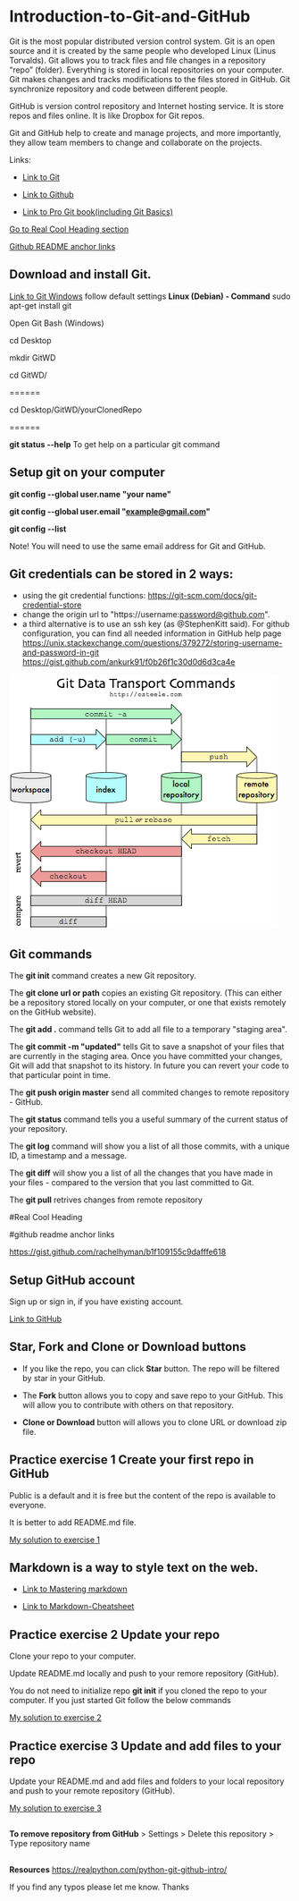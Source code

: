 ﻿# Introduction-to-Git-and-GitHub

Git is the most popular distributed version control system.
Git is an open source and it is created by the same people who developed Linux (Linus Torvalds).
Git allows you to track files and file changes in a repository “repo” (folder).
Everything is stored in local repositories on your computer.
Git makes changes and tracks modifications to the files stored in GitHub.
Git synchronize repository and code between different people.

GitHub is version control repository and Internet hosting service.
It is store repos and files online. It is like Dropbox for Git repos.

Git and GitHub help to create and manage projects, and more importantly, they allow team members to change and collaborate on the projects.

Links:

* [Link to Git](https://git-scm.com/)

* [Link to Github](https://github.com/)

* [Link to Pro Git book(including Git Basics)](https://git-scm.com/book/en/v2/)

[Go to Real Cool Heading section](#real-cool-heading)

[Github README anchor links](#github-readme-anchor-links)


## Download and install Git.

[Link to Git Windows](http://git-scm.com/download/win) follow default settings
  **Linux (Debian)  - Command**     sudo apt-get install git

Open Git Bash (Windows)

cd Desktop

mkdir GitWD

cd GitWD/

======

cd Desktop/GitWD/yourClonedRepo

======

**git status --help**  To get help on a particular git command    

## Setup git on your computer

**git config --global user.name "your name"**

**git config --global user.email "example@gmail.com"**

**git config --list**

Note! You will need to use the same email address for Git and GitHub.


##  Git credentials can be stored in 2 ways:

*  using the git credential functions: https://git-scm.com/docs/git-credential-store
*  change the origin url to "https://username:password@github.com".
*  a third alternative is to use an ssh key (as @StephenKitt said). For github configuration, you can find all needed information in GitHub help page
https://unix.stackexchange.com/questions/379272/storing-username-and-password-in-git
https://gist.github.com/ankurk91/f0b26f1c30d0d6d3ca4e


![Git Diagram](other/GitDiagram.png)


## Git commands

The **git init** command creates a new Git repository.

The **git clone  url or path** copies an existing Git repository. (This can either be a repository stored locally on your computer, or one that exists remotely on the GitHub website).

The **git add .** command tells Git to add all file to a temporary "staging area".

The **git commit -m "updated"** tells Git to save a snapshot of your files that are currently in the staging area.
 Once you have committed your changes, Git will add that snapshot to its history.
In future you can revert your code to that particular point in time.

The **git push origin master** send all commited changes to remote repository - GitHub.

The **git status** command tells you a useful summary of the current status of your repository.

The **git log** command will show you a list of all those commits, with a unique ID, a timestamp and a message.

The **git diff** will show you a list of all the changes that you have made in your files - compared to the version that you last committed to Git.

The **git pull** retrives changes from remote repository


#Real Cool Heading

#github readme anchor links

https://gist.github.com/rachelhyman/b1f109155c9dafffe618


## Setup GitHub account
Sign up or sign in, if you have existing account.

[Link to GitHub](https://github.com/)


## Star, Fork and Clone or Download buttons

* If you like the repo, you can click **Star** button. The repo will be filtered by star in your GitHub.

* The **Fork** button allows you to copy and save repo to your GitHub. This will allow you to contribute with others on that repository.

*   **Clone or Download** button will allows you to clone URL or download zip file.


## Practice exercise 1 Create your first repo in GitHub

  Public is a default and it is free but the content of the repo is available to everyone.

  It is better to add README.md file.

[My solution to exercise 1](exercises/SolutionToExercise1.txt)


## Markdown is a way to style text on the web.

* [Link to Mastering markdown](https://guides.github.com/features/mastering-markdown/)


* [Link to Markdown-Cheatsheet](https://github.com/adam-p/markdown-here/wiki/Markdown-Cheatsheet)


## Practice exercise 2   Update your repo

   Clone your repo to your computer.

   Update README.md locally and push to your remore repository (GitHub).

You do not need to initialize repo **git init** if you cloned the repo to your computer. If you just started Git follow the below commands

[My solution to exercise 2](exercises/SolutionToExercise2.txt)

## Practice exercise 3 Update and add files to your repo
  Update your README.md and add files and folders to your local repository and push to your remote repository (GitHub).

[My solution to exercise 3](exercises/SolutionToExercise3.txt)




##
**To remove repository from GitHub**    > Settings > Delete this repository > Type repository name
##


**Resources**
https://realpython.com/python-git-github-intro/





If you find any typos please let me know. Thanks
